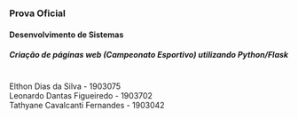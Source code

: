 ### Prova Oficial
#### Desenvolvimento de Sistemas <br>
##### Criação de páginas web (Campeonato Esportivo) utilizando Python/Flask <br><br>
Elthon Dias da Silva - 1903075 <br>
Leonardo Dantas Figueiredo - 1903702 <br>
Tathyane Cavalcanti Fernandes - 1903042
